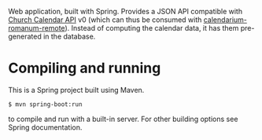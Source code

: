 Web application, built with Spring.
Provides a JSON API compatible
with [Church Calendar API][churchcal] v0
(which can thus be consumed with
[calendarium-romanum-remote][calromr]).
Instead of computing the calendar data,
it has them pre-generated in the database.

# Compiling and running

This is a Spring project built using Maven.

`$ mvn spring-boot:run`

to compile and run with a built-in server.
For other building options see Spring documentation.

[churchcal]: https://github.com/igneus/church-calendar-api
[calromr]: https://github.com/igneus/calendarium-romanum-remote
